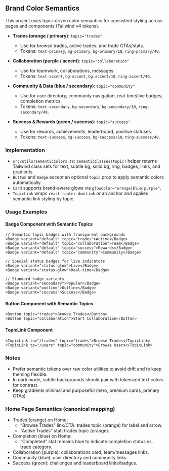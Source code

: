 ## Brand Color Semantics

This project uses topic-driven color semantics for consistent styling across pages and components (Tailwind v4 tokens).

- **Trades (orange / primary)**: `topic="trades"`
  - Use for browse trades, active trades, and trade CTAs/stats.
  - Tokens: `text-primary`, `bg-primary`, `bg-primary/10`, `ring-primary/40`.

- **Collaboration (purple / accent)**: `topic="collaboration"`
  - Use for teamwork, collaborations, messages.
  - Tokens: `text-accent`, `bg-accent`, `bg-accent/10`, `ring-accent/40`.

- **Community & Data (blue / secondary)**: `topic="community"`
  - Use for user directory, community navigation, real-time/live badges, completion metrics.
  - Tokens: `text-secondary`, `bg-secondary`, `bg-secondary/10`, `ring-secondary/40`.

- **Success & Rewards (green / success)**: `topic="success"`
  - Use for rewards, achievements, leaderboard, positive statuses.
  - Tokens: `text-success`, `bg-success`, `bg-success/10`, `ring-success/40`.

### Implementation

- `src/utils/semanticColors.ts`: `semanticClasses(topic)` helper returns Tailwind class sets for text, subtle bg, solid bg, ring, badges, links, and gradients.
- `Button` and `Badge` accept an optional `topic` prop to apply semantic colors automatically.
- `Card` supports brand-aware glows via `glowColor="orange|blue|purple"`.
- `TopicLink` wraps `react-router-dom` `Link` or an anchor and applies semantic link styling by topic.

### Usage Examples

#### Badge Component with Semantic Topics
```tsx
// Semantic topic badges with transparent backgrounds
<Badge variant="default" topic="trades">Active</Badge>
<Badge variant="default" topic="collaboration">Team</Badge>
<Badge variant="default" topic="success">Rewards</Badge>
<Badge variant="default" topic="community">Community</Badge>

// Special status badges for live indicators
<Badge variant="status-glow">Live</Badge>
<Badge variant="status-glow">Real-time</Badge>

// Standard badge variants
<Badge variant="secondary">Popular</Badge>
<Badge variant="outline">Outline</Badge>
<Badge variant="success">Success</Badge>
```

#### Button Component with Semantic Topics
```tsx
<Button topic="trades">Browse Trades</Button>
<Button topic="collaboration">Start Collaboration</Button>
```

#### TopicLink Component
```tsx
<TopicLink to="/trades" topic="trades">Browse Trades</TopicLink>
<TopicLink to="/users" topic="community">Browse Users</TopicLink>
```

### Notes

- Prefer semantic tokens over raw color utilities to avoid drift and to keep theming flexible.
- In dark mode, subtle backgrounds should pair with tokenized text colors for contrast.
- Keep gradients minimal and purposeful (hero, premium cards, primary CTAs).

### Home Page Semantics (canonical mapping)

- Trades (orange) on Home:
  - “Browse Trades” link/CTA: trades topic (orange) for label and arrow.
  - “Active Trades” stat: trades topic (orange).
- Completion (blue) on Home:
  - “Completed” stat remains blue to indicate completion status vs. trade category.
- Collaboration (purple): collaborations card, team/messages links.
- Community (blue): user directory and community links.
- Success (green): challenges and leaderboard links/badges.


